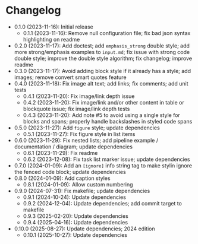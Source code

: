 # Changelog

* 0.1.0 (2023-11-16): Initial release
    * 0.1.1 (2023-11-16): Remove null configuration file; fix bad json syntax
      highlighting on readme
* 0.2.0 (2023-11-17): Add doctest; add `emphasis_strong` double style; add
  more strong/emphasis examples to `input.md`; fix issue with strong code double
  style; improve the double style algorithm; fix changelog; improve readme
* 0.3.0 (2023-11-17): Avoid adding block style if it already has a style; add
  images; remove convert smart quotes feature
* 0.4.0 (2023-11-18): Fix image alt text; add links; fix comments; add unit
  tests
    * 0.4.1 (2023-11-20): Fix image/link depth issue
    * 0.4.2 (2023-11-20): Fix image/link and/or other content in table or blockquote
      issue; fix image/link depth tests
    * 0.4.3 (2023-11-20): Add note #5 to avoid using a single style for blocks and
      spans; properly handle backslashes in styled code spans
* 0.5.0 (2023-11-27): Add `figure` style; update dependencies
    * 0.5.1 (2023-11-27): Fix figure style in list items
* 0.6.0 (2023-11-29): Fix nested lists; add pipeline example / documentation /
  diagram; update dependencies
    * 0.6.1 (2023-11-29): Fix readme
    * 0.6.2 (2023-12-08): Fix task list marker issue; update dependencies
* 0.7.0 (2024-01-09): Add an `[ignore]` info string tag to make stylin ignore
  the fenced code block; update dependencies
* 0.8.0 (2024-01-09): Add caption styles
    * 0.8.1 (2024-01-09): Allow custom numbering
* 0.9.0 (2024-07-31): Fix makefile; update dependencies
    * 0.9.1 (2024-10-24): Update dependencies
    * 0.9.2 (2024-12-04): Update dependencies; add commit target to makefile
    * 0.9.3 (2025-02-20): Update dependencies
    * 0.9.4 (2025-04-16): Update dependencies
* 0.10.0 (2025-08-27): Update dependencies; 2024 edition
    * 0.10.1 (2025-10-27): Update dependencies

